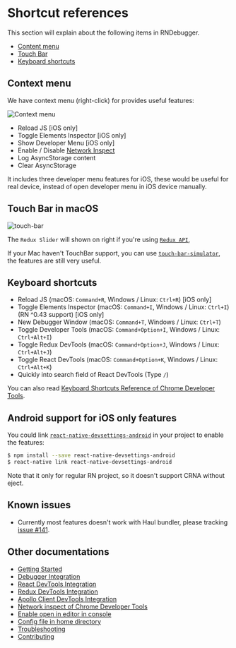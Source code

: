 # Shortcut references

This section will explain about the following items in RNDebugger.

- [Content menu](#context-menu)
- [Touch Bar](#touch-bar-in-macos)
- [Keyboard shortcuts](#keyboard-shortcuts)

## Context menu

We have context menu (right-click) for provides useful features:

![Context menu](https://cloud.githubusercontent.com/assets/3001525/25920996/5c488966-3606-11e7-8d0c-cb564671067b.gif)

- Reload JS [iOS only]
- Toggle Elements Inspector [iOS only]
- Show Developer Menu [iOS only]
- Enable / Disable [Network Inspect](debugger-integration.md#how-network-inspect-works)
- Log AsyncStorage content
- Clear AsyncStorage

It includes three developer menu features for iOS, these would be useful for real device, instead of open developer menu in iOS device manually.

## Touch Bar in macOS

<img alt="touch-bar" src="https://user-images.githubusercontent.com/3001525/27730359-8565810a-5dbb-11e7-9052-9fd4feb72181.png">

The `Redux Slider` will shown on right if you're using [`Redux API`](redux-devtools-integration.md),

If your Mac haven't TouchBar support, you can use [`touch-bar-simulator`](https://github.com/sindresorhus/touch-bar-simulator), the features are still very useful.

## Keyboard shortcuts

- Reload JS (macOS: `Command+R`, Windows / Linux: `Ctrl+R`) [iOS only]
- Toggle Elements Inspector (macOS: `Command+I`, Windows / Linux: `Ctrl+I`) (RN ^0.43 support) [iOS only]
- New Debugger Window (macOS: `Command+T`, Windows / Linux: `Ctrl+T`)
- Toggle Developer Tools (macOS: `Command+Option+I`, Windows / Linux: `Ctrl+Alt+I`)
- Toggle Redux DevTools (macOS: `Command+Option+J`, Windows / Linux: `Ctrl+Alt+J`)
- Toggle React DevTools (macOS: `Command+Option+K`, Windows / Linux: `Ctrl+Alt+K`)
- Quickly into search field of React DevTools (Type `/`)

You can also read [Keyboard Shortcuts Reference of Chrome Developer Tools](https://developers.google.com/web/tools/chrome-devtools/shortcuts).

## Android support for iOS only features

You could link [`react-native-devsettings-android`](https://github.com/jhen0409/react-native-devsettings-android) in your project to enable the features:

```bash
$ npm install --save react-native-devsettings-android
$ react-native link react-native-devsettings-android
```

Note that it only for regular RN project, so it doesn't support CRNA without eject.

## Known issues

- Currently most features doesn't work with Haul bundler, please tracking [issue #141](https://github.com/jhen0409/react-native-debugger/issues/141).

## Other documentations

- [Getting Started](getting-started.md)
- [Debugger Integration](debugger-integration.md)
- [React DevTools Integration](react-devtools-integration.md)
- [Redux DevTools Integration](redux-devtools-integration.md)
- [Apollo Client DevTools Integration](apollo-client-devtools-integration.md)
- [Network inspect of Chrome Developer Tools](network-inspect-of-chrome-devtools.md)
- [Enable open in editor in console](enable-open-in-editor-in-console.md)
- [Config file in home directory](config-file-in-home-directory.md)
- [Troubleshooting](troubleshooting.md)
- [Contributing](contributing.md)
